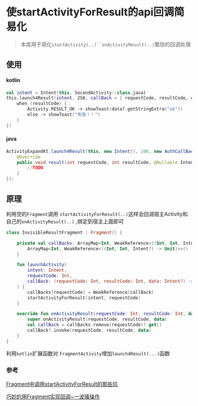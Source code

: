 # 使startActivityForResult的api回调简易化

> 本库用于简化`startActivity(..)``onActivityResult(..)`繁琐的回调处理

## 使用

#### kotlin

```kotlin
val intent = Intent(this, SecondActivity::class.java)
this.launch4Result(intent, 256, callBack = { requestCode, resultCode, data ->
    when (resultCode) {
        Activity.RESULT_OK -> showToast(data?.getStringExtra("ok"))
        else -> showToast("失败！！")
    }
})
```

#### java

```java
ActivityExpandKt.launch4Result(this, new Intent(), 100, new AuthCallBack() {
    @Override
    public void result(int requestCode, int resultCode, @Nullable Intent data){
        //TODO
    }
});
```



## 原理

利用空的`Fragment`调用 `startActivityForResult(..)`这样会回调宿主Activity和自己的`onActivityResult(..)` ,绑定到宿主上面即可

```kotlin
class InvisibleResultFragment : Fragment() {

    private val callBacks: ArrayMap<Int, WeakReference<((Int, Int, Intent?) -> Unit)>> by lazy {
        ArrayMap<Int, WeakReference<((Int, Int, Intent?) -> Unit)>>()
    }

    fun launchActivity(
        intent: Intent,
        requestCode: Int,
        callBack: (requestCode: Int, resultCode: Int, data: Intent?) -> Unit
    ) {
        callBacks[requestCode] = WeakReference(callBack)
        startActivityForResult(intent, requestCode)
    }

    override fun onActivityResult(requestCode: Int, resultCode: Int, data: Intent?) {
        super.onActivityResult(requestCode, resultCode, data)
        val callBack = callBacks.remove(requestCode)?.get()
        callBack?.invoke(requestCode, resultCode, data)
    }
}
```

利用`kotlin`扩展函数对 `FragmentActivity`增加`launch4Result(...)`函数

### 参考

[Fragment中调用startActivityForResult的那些坑](https://yq.aliyun.com/articles/680562)

[巧妙的用Fragment实现回调~一波骚操作](https://mp.weixin.qq.com/s/muLyKEcLEALDmGZPBRtj5A)

